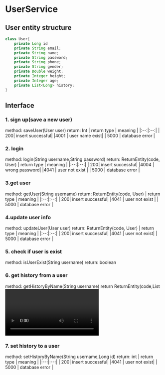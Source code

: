 # UserService
## User entity structure
```java
class User{
    private Long id
    private String email;
    private String name;
    private String password;
    private String phone;
    private String gender;
    private Double weight;
    private Integer height;
    private Integer age;
    private List<Long> history;
}
```
## Interface
### 1. sign up(save a new user)
method: saveUser(User user)
return: Int
| return type | meaning |
|:--:|:--:|
| 200| insert successful|
|4001 | user name exist|
| 5000 | database error |

### 2. login
method: login(String username,String password)
return: ReturnEntity(code, User)
| return type | meaning |
|:--:|:--:|
| 200| insert successful|
|4004 | wrong password|
|4041 | user not exist |
| 5000 | database error |

### 3.get user
method: getUser(String username)
return: ReturnEntity(code, User)
| return type | meaning |
|:--:|:--:|
| 200| insert successful|
|4041 | user not exist |
| 5000 | database error |

### 4.update user info
method: updateUser(User user)
return: ReturnEntity(code, User)
| return type | meaning |
|:--:|:--:|
| 200| insert successful|
|4041 | user not exist|
| 5000 | database error |

### 5. check if user is exist
method: isUserExist(String username)
return: boolean

### 6. get history from a user
method: getHistoryByName(String username)
return ReturnEntity(code,List<Video>)
| return type | meaning |
|:--:|:--:|
| 200| successful|
|4041 | user not exist|
| 5000 | database error |

### 7. set history to a user
method: setHistoryByName(String username,Long id)
return: int
| return type | meaning |
|:--:|:--:|
| 200| insert successful|
|4041 | user not exist|
| 5000 | database error |
